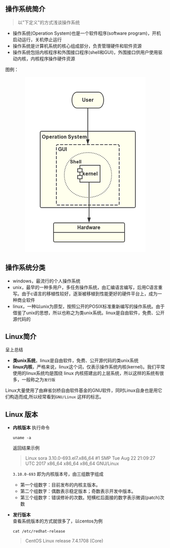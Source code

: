 
## 操作系统简介
> 以"下定义"的方式浅谈操作系统  

- 操作系统(Operation System)也是一个软件程序(software program)，开机启动运行，关机停止运行
- 操作系统是计算机系统的核心组成部分，负责管理硬件和软件资源
- 操作系统包括内核程序和外围接口程序(shell和GUI)，外围接口供用户使用驱动内核，内核程序操作硬件资源

图例：  
<center>

![op](img/os.png)
</center>

## 操作系统分类
- windows，最流行的个人操作系统
- unix，最早的一种多用户，多任务操作系统，由汇编语言编写，后用C语言重写。由于c语言的移植性较好，逐渐被移植到性能更好的硬件平台上，成为一种商业软件
- linux，一种以unix为原型，按照公开的POSIX标准重新编写的操作系统。由于借鉴了unix的思想，所以也称之为类unix系统。linux是自由软件，免费、公开源代码的

## Linux简介
呈上总结
- **类unix系统**，linux是自由软件，免费、公开源代码的类unix系统
- **linux内核**，严格来说，linux这个词，仅表示操作系统内核(kernel)。我们平常使用的linux系统均是围绕 linux 内核搭建出的上层系统，所以这样的系统有很多，一般称之为`发行版`

Linux大量使用了由麻省剑桥自由软件基金的GNU软件，同时Linux自身也是用它们构造而成,所以经常看到`GNU/Linux` 这样的标志。

## Linux 版本
- **内核版本**
    执行命令
    ```shell
    uname -a
    ```
    返回结果示例
    > Linux sora 3.10.0-693.el7.x86_64 #1 SMP Tue Aug 22 21:09:27 UTC 2017 x86_64 x86_64 x86_64 GNU/Linux

    `3.10.0-693` 即为内核版本号，由三组数字组成
    - 第一个组数字：目前发布的内核主版本。
    - 第二个组数字：偶数表示稳定版本；奇数表示开发中版本。
    - 第三个组数字：错误修补的次数。短横杠后面接的数字表示微调(patch)次数

- **发行版本**  
    查看系统版本的方式就很多了，以centos为例  
    ```shell
    cat /etc/redhat-release
    ```
    > CentOS Linux release 7.4.1708 (Core) 